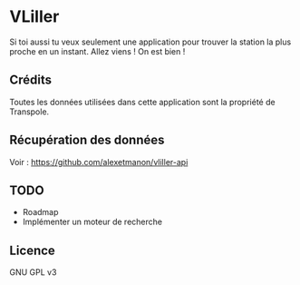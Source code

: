 # VLiller

Si toi aussi tu veux seulement une application pour trouver la station la plus proche en un instant. Allez viens ! On est bien !

## Crédits

Toutes les données utilisées dans cette application sont la propriété de Transpole.

## Récupération des données

Voir : https://github.com/alexetmanon/vliller-api

## TODO
- Roadmap
- Implémenter un moteur de recherche

## Licence

GNU GPL v3
